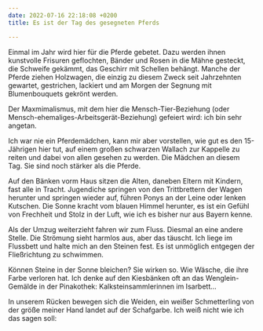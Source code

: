 ```yaml
---
date: 2022-07-16 22:18:08 +0200
title: Es ist der Tag des gesegneten Pferds

---
```

Einmal im Jahr wird hier für die Pferde gebetet. Dazu werden ihnen kunstvolle Frisuren geflochten, Bänder und Rosen in die Mähne gesteckt, die Schweife gekämmt, das Geschirr mit Schellen behängt. Manche der Pferde ziehen Holzwagen, die einzig zu diesem Zweck seit Jahrzehnten gewartet, gestrichen, lackiert und am Morgen der Segnung mit Blumenbouquets gekrönt werden.

Der Maxmimalismus, mit dem hier die Mensch-Tier-Beziehung (oder Mensch-ehemaliges-Arbeitsgerät-Beziehung) gefeiert wird: ich bin sehr angetan.

Ich war nie ein Pferdemädchen, kann mir aber vorstellen, wie gut es den 15-Jährigen hier tut, auf einem großen schwarzen Wallach zur Kappelle zu reiten und dabei von allen gesehen zu werden. Die Mädchen an diesem Tag. Sie sind noch stärker als die Pferde. 

Auf den Bänken vorm Haus sitzen die Alten, daneben Eltern mit Kindern, fast alle in Tracht. Jugendiche springen von den Trittbrettern der Wagen herunter und springen wieder auf, führen Ponys an der Leine oder lenken Kutschen. Die Sonne kracht vom blauen Himmel herunter, es ist ein Gefühl von Frechheit und Stolz in der Luft, wie ich es bisher nur aus Bayern kenne.

Als der Umzug weiterzieht fahren wir zum Fluss. Diesmal an eine andere Stelle. Die Strömung sieht harmlos aus, aber das täuscht. Ich liege im Flussbett und halte mich an den Steinen fest. Es ist unmöglich entgegen der Fließrichtung zu schwimmen.   
  
Können Steine in der Sonne bleichen? Sie wirken so. Wie Wäsche, die ihre Farbe verloren hat. Ich denke auf den Kiesbänken oft an das Wenglein-Gemälde in der Pinakothek: Kalksteinsammlerinnen im Isarbett...

  
In unserem Rücken bewegen sich die Weiden, ein weißer Schmetterling von der größe meiner Hand landet auf der Schafgarbe. Ich weiß nicht wie ich das sagen soll: 